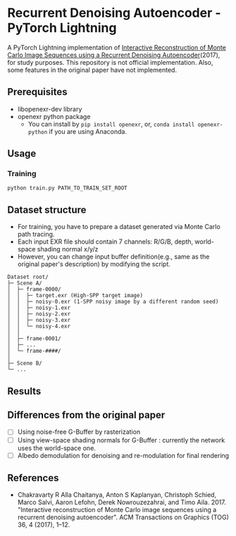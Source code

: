 # Recurrent Denoising Autoencoder - PyTorch Lightning

A PyTorch Lightning implementation of [Interactive Reconstruction of Monte Carlo Image Sequences using a Recurrent Denoising Autoencoder](https://research.nvidia.com/publication/interactive-reconstruction-monte-carlo-image-sequences-using-recurrent-denoising)(2017), for study purposes. This repository is not official implementation. Also, some features in the original paper have not implemented.



## Prerequisites

- libopenexr-dev library
- openexr python package
    - You can install by `pip install openexr`, or, `conda install openexr-python` if you are using Anaconda.

## Usage

### Training

```shell
python train.py PATH_TO_TRAIN_SET_ROOT
```

## Dataset structure

- For training, you have to prepare a dataset generated via Monte Carlo path tracing.
- Each input EXR file should contain 7 channels: R/G/B, depth, world-space shading normal x/y/z
- However, you can change input buffer definition(e.g., same as the original paper's description) by modifying the script.

```shell
Dataset root/
├─ Scene A/
│  ├─ frame-0000/
│  │  ├─ target.exr (High-SPP target image)
│  │  ├─ noisy-0.exr (1-SPP noisy image by a different random seed)
│  │  ├─ noisy-1.exr
│  │  ├─ noisy-2.exr
│  │  ├─ noisy-3.exr
│  │  └─ noisy-4.exr
│  │  
│  ├─ frame-0001/
│  ├─ ...
│  └─ frame-####/
│
├─ Scene B/
└─ ...
```


## Results

## Differences from the original paper

- [ ] Using noise-free G-Buffer by rasterization
- [ ] Using view-space shading normals for G-Buffer : currently the network uses the world-space one.
- [ ] Albedo demodulation for denoising and re-modulation for final rendering

## References

- Chakravarty R Alla Chaitanya, Anton S Kaplanyan, Christoph Schied, Marco Salvi, Aaron Lefohn, Derek Nowrouzezahrai, and Timo Aila. 2017. "Interactive reconstruction of Monte Carlo image sequences using a recurrent denoising autoencoder". ACM Transactions on Graphics (TOG) 36, 4 (2017), 1–12.